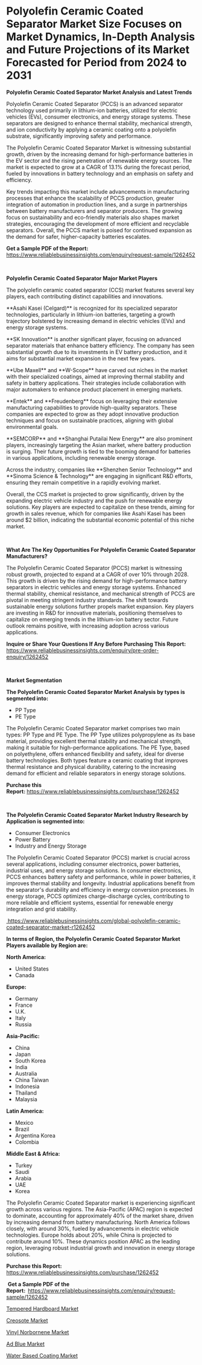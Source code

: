 <p><h1>Polyolefin Ceramic Coated Separator Market Size Focuses on Market Dynamics, In-Depth Analysis and Future Projections of its Market Forecasted for Period from 2024 to 2031</h1></p><p><strong>Polyolefin Ceramic Coated Separator Market Analysis and Latest Trends</strong></p>
<p><p>Polyolefin Ceramic Coated Separator (PCCS) is an advanced separator technology used primarily in lithium-ion batteries, utilized for electric vehicles (EVs), consumer electronics, and energy storage systems. These separators are designed to enhance thermal stability, mechanical strength, and ion conductivity by applying a ceramic coating onto a polyolefin substrate, significantly improving safety and performance.</p><p>The Polyolefin Ceramic Coated Separator Market is witnessing substantial growth, driven by the increasing demand for high-performance batteries in the EV sector and the rising penetration of renewable energy sources. The market is expected to grow at a CAGR of 13.1% during the forecast period, fueled by innovations in battery technology and an emphasis on safety and efficiency. </p><p>Key trends impacting this market include advancements in manufacturing processes that enhance the scalability of PCCS production, greater integration of automation in production lines, and a surge in partnerships between battery manufacturers and separator producers. The growing focus on sustainability and eco-friendly materials also shapes market strategies, encouraging the development of more efficient and recyclable separators. Overall, the PCCS market is poised for continued expansion as the demand for safer, higher-capacity batteries escalates.</p></p>
<p><strong>Get a Sample PDF of the Report:&nbsp;</strong> <a href="https://www.reliablebusinessinsights.com/enquiry/request-sample/1262452?utm_campaign=1119&utm_medium=2&utm_source=Github&utm_content=ia&utm_term=10122024&utm_id=polyolefin-ceramic-coated-separator">https://www.reliablebusinessinsights.com/enquiry/request-sample/1262452</a></p>
<p>&nbsp;</p>
<p><strong>Polyolefin Ceramic Coated Separator Major Market Players</strong></p>
<p><p>The polyolefin ceramic coated separator (CCS) market features several key players, each contributing distinct capabilities and innovations. </p><p>**Asahi Kasei (Celgard)** is recognized for its specialized separator technologies, particularly in lithium-ion batteries, targeting a growth trajectory bolstered by increasing demand in electric vehicles (EVs) and energy storage systems.</p><p>**SK Innovation** is another significant player, focusing on advanced separator materials that enhance battery efficiency. The company has seen substantial growth due to its investments in EV battery production, and it aims for substantial market expansion in the next few years.</p><p>**Ube Maxell** and **W-Scope** have carved out niches in the market with their specialized coatings, aimed at improving thermal stability and safety in battery applications. Their strategies include collaboration with major automakers to enhance product placement in emerging markets.</p><p>**Entek** and **Freudenberg** focus on leveraging their extensive manufacturing capabilities to provide high-quality separators. These companies are expected to grow as they adopt innovative production techniques and focus on sustainable practices, aligning with global environmental goals.</p><p>**SEMCORP** and **Shanghai Putailai New Energy** are also prominent players, increasingly targeting the Asian market, where battery production is surging. Their future growth is tied to the booming demand for batteries in various applications, including renewable energy storage.</p><p>Across the industry, companies like **Shenzhen Senior Technology** and **Sinoma Science & Technology** are engaging in significant R&D efforts, ensuring they remain competitive in a rapidly evolving market.</p><p>Overall, the CCS market is projected to grow significantly, driven by the expanding electric vehicle industry and the push for renewable energy solutions. Key players are expected to capitalize on these trends, aiming for growth in sales revenue, which for companies like Asahi Kasei has been around $2 billion, indicating the substantial economic potential of this niche market.</p></p>
<p>&nbsp;</p>
<p><strong>What Are The Key Opportunities For Polyolefin Ceramic Coated Separator Manufacturers?</strong></p>
<p><p>The Polyolefin Ceramic Coated Separator (PCCS) market is witnessing robust growth, projected to expand at a CAGR of over 10% through 2028. This growth is driven by the rising demand for high-performance battery separators in electric vehicles and energy storage systems. Enhanced thermal stability, chemical resistance, and mechanical strength of PCCS are pivotal in meeting stringent industry standards. The shift towards sustainable energy solutions further propels market expansion. Key players are investing in R&D for innovative materials, positioning themselves to capitalize on emerging trends in the lithium-ion battery sector. Future outlook remains positive, with increasing adoption across various applications.</p></p>
<p><strong>Inquire or Share Your Questions If Any Before Purchasing This Report:</strong> <a href="https://www.reliablebusinessinsights.com/enquiry/pre-order-enquiry/1262452?utm_campaign=1119&utm_medium=2&utm_source=Github&utm_content=ia&utm_term=10122024&utm_id=polyolefin-ceramic-coated-separator">https://www.reliablebusinessinsights.com/enquiry/pre-order-enquiry/1262452</a></p>
<p>&nbsp;</p>
<p><strong>Market Segmentation</strong></p>
<p><strong>The Polyolefin Ceramic Coated Separator Market Analysis by types is segmented into:</strong></p>
<p><ul><li>PP Type</li><li>PE Type</li></ul></p>
<p><p>The Polyolefin Ceramic Coated Separator market comprises two main types: PP Type and PE Type. The PP Type utilizes polypropylene as its base material, providing excellent thermal stability and mechanical strength, making it suitable for high-performance applications. The PE Type, based on polyethylene, offers enhanced flexibility and safety, ideal for diverse battery technologies. Both types feature a ceramic coating that improves thermal resistance and physical durability, catering to the increasing demand for efficient and reliable separators in energy storage solutions.</p></p>
<p><strong>Purchase this Report:&nbsp;</strong><a href="https://www.reliablebusinessinsights.com/purchase/1262452?utm_campaign=1119&utm_medium=2&utm_source=Github&utm_content=ia&utm_term=10122024&utm_id=polyolefin-ceramic-coated-separator">https://www.reliablebusinessinsights.com/purchase/1262452</a></p>
<p>&nbsp;</p>
<p><strong>The Polyolefin Ceramic Coated Separator Market Industry Research by Application is segmented into:</strong></p>
<p><ul><li>Consumer Electronics</li><li>Power Battery</li><li>Industry and Energy Storage</li></ul></p>
<p><p>The Polyolefin Ceramic Coated Separator (PCCS) market is crucial across several applications, including consumer electronics, power batteries, industrial uses, and energy storage solutions. In consumer electronics, PCCS enhances battery safety and performance, while in power batteries, it improves thermal stability and longevity. Industrial applications benefit from the separator's durability and efficiency in energy conversion processes. In energy storage, PCCS optimizes charge-discharge cycles, contributing to more reliable and efficient systems, essential for renewable energy integration and grid stability.</p></p>
<p><a href="https://www.reliablebusinessinsights.com/global-polyolefin-ceramic-coated-separator-market-r1262452?utm_campaign=1119&utm_medium=2&utm_source=Github&utm_content=ia&utm_term=10122024&utm_id=polyolefin-ceramic-coated-separator">&nbsp;https://www.reliablebusinessinsights.com/global-polyolefin-ceramic-coated-separator-market-r1262452</a></p>
<p><strong>In terms of Region, the Polyolefin Ceramic Coated Separator Market Players available by Region are:</strong></p>
<p>
    <p> <strong> North America: </strong>
        <ul>
            <li>United States</li>
            <li>Canada</li>
        </ul>
        </p> 
    <p> <strong> Europe: </strong>
        <ul>
            <li>Germany</li>
            <li>France</li>
            <li>U.K.</li>
            <li>Italy</li>
            <li>Russia</li>
        </ul>
        </p> 
    <p> <strong> Asia-Pacific: </strong>
        <ul>
            <li>China</li>
            <li>Japan</li>
            <li>South Korea</li>
            <li>India</li>
            <li>Australia</li>
            <li>China Taiwan</li>
            <li>Indonesia</li>
            <li>Thailand</li>
            <li>Malaysia</li>
        </ul>
        </p> 
    <p> <strong> Latin America: </strong>
        <ul>
            <li>Mexico</li>
            <li>Brazil</li>
            <li>Argentina Korea</li>
            <li>Colombia</li>
        </ul>
        </p> 
    <p> <strong> Middle East & Africa: </strong>
        <ul>
            <li>Turkey</li>
            <li>Saudi</li>
            <li>Arabia</li>
            <li>UAE</li>
            <li>Korea</li>
        </ul>
    </p>
    </p>
<p><p>The Polyolefin Ceramic Coated Separator market is experiencing significant growth across various regions. The Asia-Pacific (APAC) region is expected to dominate, accounting for approximately 40% of the market share, driven by increasing demand from battery manufacturing. North America follows closely, with around 30%, fueled by advancements in electric vehicle technologies. Europe holds about 20%, while China is projected to contribute around 10%. These dynamics position APAC as the leading region, leveraging robust industrial growth and innovation in energy storage solutions.</p></p>
<p><strong>Purchase this Report: </strong><a href="https://www.reliablebusinessinsights.com/purchase/1262452?utm_campaign=1119&utm_medium=2&utm_source=Github&utm_content=ia&utm_term=10122024&utm_id=polyolefin-ceramic-coated-separator">https://www.reliablebusinessinsights.com/purchase/1262452</a></p>
<p>&nbsp;<strong>Get a Sample PDF of the Report:&nbsp;&nbsp;</strong><a href="https://www.reliablebusinessinsights.com/enquiry/request-sample/1262452?utm_campaign=1119&utm_medium=2&utm_source=Github&utm_content=ia&utm_term=10122024&utm_id=polyolefin-ceramic-coated-separator">https://www.reliablebusinessinsights.com/enquiry/request-sample/1262452</a></p>
<p><strong></strong></p>
<p><p><a href="https://www.linkedin.com/pulse/comprehend-tempered-hardboard-market-size-growing-cagr-77-comprehensive-mg3ff?utm_campaign=1119&utm_medium=2&utm_source=Github&utm_content=ia&utm_term=10122024&utm_id=polyolefin-ceramic-coated-separator">Tempered Hardboard Market</a></p><p><a href="https://www.linkedin.com/pulse/c-hannibex-sqmmf?utm_campaign=1119&utm_medium=2&utm_source=Github&utm_content=ia&utm_term=10122024&utm_id=polyolefin-ceramic-coated-separator">Creosote Market</a></p><p><a href="https://www.linkedin.com/pulse/vinyl-norbornene-market-analysis-featuringgrowth-andindustry-8b69f?utm_campaign=1119&utm_medium=2&utm_source=Github&utm_content=ia&utm_term=10122024&utm_id=polyolefin-ceramic-coated-separator">Vinyl Norbornene Market</a></p><p><a href="https://www.linkedin.com/pulse/ad-blue-market-report-competitive-insights-54-growth-forecast-ih22f?utm_campaign=1119&utm_medium=2&utm_source=Github&utm_content=ia&utm_term=10122024&utm_id=polyolefin-ceramic-coated-separator">Ad Blue Market</a></p><p><a href="https://www.linkedin.com/pulse/water-based-coating-industry-resonance-126-amplification-zmodf?utm_campaign=1119&utm_medium=2&utm_source=Github&utm_content=ia&utm_term=10122024&utm_id=polyolefin-ceramic-coated-separator">Water Based Coating Market</a></p></p>